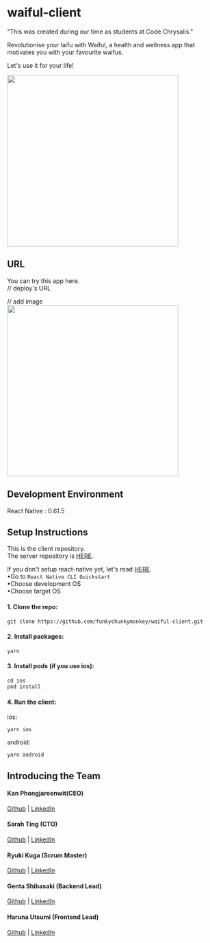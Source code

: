 # waiful-client

"This was created during our time as students at Code Chrysalis."

Revolutionise your laifu with Waiful, a health and wellness app that motivates you with your favourite waifus.

Let's use it for your life!

<img src="https://user-images.githubusercontent.com/56245555/76284038-82ce2b00-62df-11ea-9c82-048f25f4ba9f.png" width="400px">

## URL

You can try this app here.  
// deploy's URL

// add image   
<img src="" width="400px">

## Development Environment   
React Native : 0.61.5

## Setup Instructions

This is the client repository.  
The server repository is <a href=https://github.com/funkychunkymonkey/waiful-backend.git>HERE</a>.

If you don't setup react-native yet, let's read <a href=https://reactnative.dev/docs/getting-started>HERE</a>.  
 •Go to `React Native CLI Quickstart`  
 •Choose development OS  
 •Choose target OS

#### 1. Clone the repo:

```
git clone https://github.com/funkychunkymonkey/waiful-client.git
```

#### 2. Install packages:

```
yarn
```

#### 3. Install pods (if you use ios):

```
cd ios
pod install
```

#### 4. Run the client:

ios:

```
yarn ios
```

android:

```
yarn android
```

## Introducing the Team

#### Kan Phongjaroenwit(CEO)

[Github](https://github.com/kan4k4) | [LinkedIn](https://www.linkedin.com/in/contactkan/)

#### Sarah Ting (CTO)

[Github](https://github.com/sarahjting) | [LinkedIn](https://www.linkedin.com/in/sarahjting/)

#### Ryuki Kuga (Scrum Master)

[Github](https://github.com/ryukikikie) | [LinkedIn](https://www.linkedin.com/in/ryukikikie/)

#### Genta Shibasaki (Backend Lead)

[Github](https://github.com/GentaShibasaki) | [LinkedIn](https://www.linkedin.com/in/gentashibasaki/)

#### Haruna Utsumi (Frontend Lead)

[Github](https://github.com/harunamarun) | [LinkedIn](https://www.linkedin.com/in/harunamarun/)
